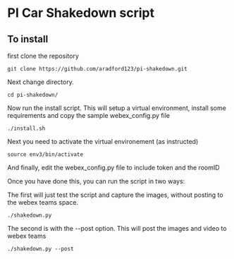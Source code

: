 # PI Car Shakedown script

## To install

first clone the repository
```
git clone https://github.com/aradford123/pi-shakedown.git
```

Next change directory.
```
cd pi-shakedown/
```

Now run the install script.  This will setup a virtual environment, install some requirements and copy the sample webex_config.py file

```
./install.sh 
```

Next you need to activate the virtual environement (as instructed)
```
source env3/bin/activate
```

And finally, edit the webex_config.py file to include token and the roomID

Once you have done this, you can run the script in two ways:

The first will just test the script and capture the images, without posting to the webex teams space.
```
./shakedown.py 
```

The second is with the --post option.  This will post the images and video to webex teams
```
./shakedown.py --post
```
